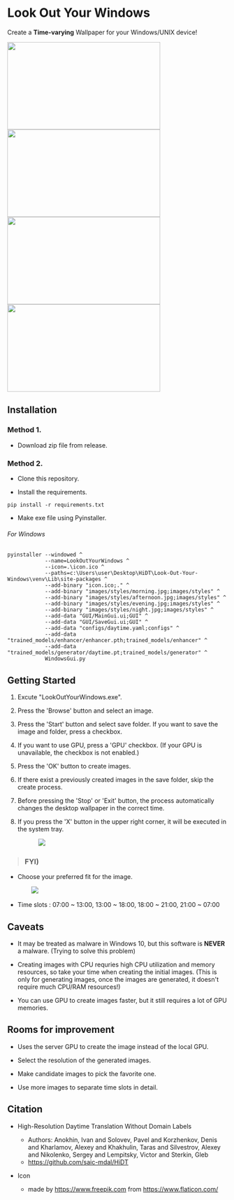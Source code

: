 # Look Out Your Windows

Create a __Time-varying__ Wallpaper for your Windows/UNIX device!

<img src="https://user-images.githubusercontent.com/70506921/131011772-1ee3ad3b-4ad4-4b2f-86ca-469234616f3a.jpg" width="350" height="200" margin="5"/> <img src="https://user-images.githubusercontent.com/70506921/131011762-b4a5e378-464b-44b9-8308-a1e94d3069c8.jpg" width="350" height="200"/>
<img src="https://user-images.githubusercontent.com/70506921/131011769-3f1e986a-9c9c-4523-97e9-f18bd4ac5127.jpg" width="350" height="200" margin="5"/> <img src="https://user-images.githubusercontent.com/70506921/131011776-686a98b6-dd65-47f6-b16a-36012450b847.jpg" width="350" height="200"/>

## Installation

### Method 1.
- Download zip file from release.

### Method 2.
- Clone this repository.

- Install the requirements.
```
pip install -r requirements.txt
```

- Make exe file using Pyinstaller.   
###### For Windows
```
pyinstaller --windowed ^
            --name=LookOutYourWindows ^
            --icon=.\icon.ico ^
            --paths=c:\Users\user\Desktop\HiDT\Look-Out-Your-Windows\venv\Lib\site-packages ^
            --add-binary "icon.ico;." ^
            --add-binary "images/styles/morning.jpg;images/styles" ^
            --add-binary "images/styles/afternoon.jpg;images/styles" ^
            --add-binary "images/styles/evening.jpg;images/styles" ^
            --add-binary "images/styles/night.jpg;images/styles" ^
            --add-data "GUI/MainGui.ui;GUI" ^
            --add-data "GUI/SaveGui.ui;GUI" ^
            --add-data "configs/daytime.yaml;configs" ^
            --add-data "trained_models/enhancer/enhancer.pth;trained_models/enhancer" ^
            --add-data "trained_models/generator/daytime.pt;trained_models/generator" ^
            WindowsGui.py
```

## Getting Started
1. Excute "LookOutYourWindows.exe".


2. Press the 'Browse' button and select an image.


3. Press the 'Start' button and select save folder. If you want to save the image and folder, press a checkbox.


4. If you want to use GPU, press a 'GPU' checkbox. (If your GPU is unavailable, the checkbox is not enabled.)


5. Press  the 'OK' button to create images.


6. If there exist a previously created images in the save folder, skip the create process.


7. Before pressing the 'Stop' or 'Exit' button, the process automatically changes the desktop wallpaper in the correct time.
    

8. If you press the 'X' button in the upper right corner, it will be executed in the system tray.

&nbsp;  &nbsp;  &nbsp;  &nbsp;  &nbsp;  &nbsp;  &nbsp;  &nbsp; &nbsp; <img src="https://user-images.githubusercontent.com/70506921/131242206-f334f748-dd30-409b-8966-860e20551d24.png">


> ### FYI)

- Choose your preferred fit for the image.

&nbsp; &nbsp; &nbsp; &nbsp; &nbsp; &nbsp; &nbsp; <img src="https://user-images.githubusercontent.com/70506921/131244213-e049dd7a-25c6-4b8e-9404-e8e16a76197f.gif">


- Time slots : 07:00 ~ 13:00, 13:00 ~ 18:00, 18:00 ~ 21:00, 21:00 ~ 07:00

## Caveats
- It may be treated as malware in Windows 10, but this software is **NEVER** a malware. (Trying to solve this problem)

- Creating images with CPU requries high CPU utilization and memory resources, so take your time when creating the initial images. (This is only for generating images, once the images are generated, it doesn't require much CPU/RAM resources!)

- You can use GPU to create images faster, but it still requires a lot of GPU memories.

## Rooms for improvement
- Uses the server GPU to create the image instead of the local GPU.

- Select the resolution of the generated images.

- Make candidate images to pick the favorite one.

- Use more images to separate time slots in detail. 

## Citation
- High-Resolution Daytime Translation Without Domain Labels
    - Authors: Anokhin, Ivan and Solovev, Pavel and Korzhenkov, Denis and Kharlamov, Alexey and Khakhulin,
            Taras and Silvestrov, Alexey and Nikolenko, Sergey and Lempitsky, Victor and Sterkin, Gleb
    - https://github.com/saic-mdal/HiDT

- Icon
    - made by https://www.freepik.com from https://www.flaticon.com/
